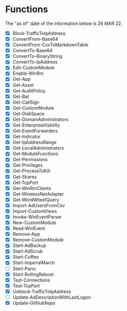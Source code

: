 # Functions
The "as of" date of the information below is 26 MAR 22.
- [x] Block-TrafficToIpAddress
- [x] ConvertFrom-Base64
- [x] ConvertFrom-CsvToMarkdownTable
- [x] ConvertTo-Base64
- [x] ConvertTo-BinaryString
- [x] ConvertTo-IpAddress
- [x] Edit-CustomModule
- [x] Enable-WinRm
- [x] Get-App
- [x] Get-Asset
- [x] Get-AuditPolicy
- [x] Get-Bat
- [x] Get-CallSign
- [x] Get-CustomModule
- [x] Get-DiskSpace
- [x] Get-DomainAdministrators
- [x] Get-EnterpriseVisbility
- [x] Get-EventForwarders
- [x] Get-Indicator
- [x] Get-IpAddressRange
- [x] Get-LocalAdministrators
- [x] Get-ModuleFunctions
- [x] Get-Permissions
- [x] Get-Privileges
- [x] Get-ProcessToKill
- [x] Get-Shares
- [x] Get-TcpPort
- [x] Get-WinRmClients
- [x] Get-WirelessNetAdapter
- [x] Get-WordWheelQuery
- [x] Import-AdUsersFromCsv
- [x] Import-CustomViews
- [x] Invoke-WinEventParser
- [x] New-CustomModule
- [x] Read-WinEvent
- [x] Remove-App
- [x] Remove-CustomModule
- [x] Start-AdBackup
- [x] Start-AdScrub
- [x] Start-Coffee
- [x] Start-ImperialMarch
- [ ] Start-Panic
- [x] Start-RollingReboot
- [x] Test-Connections
- [x] Test-TcpPort
- [x] Unblock-TrafficToIpAddress
- [ ] Update-AdDescriptionWithLastLogon
- [x] Update-GitHubRepo
